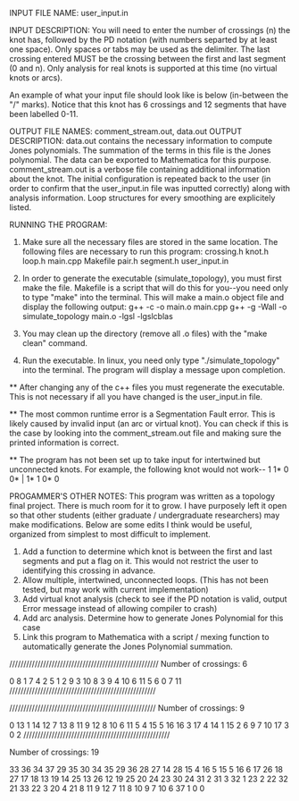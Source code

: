 INPUT FILE NAME: user_input.in

INPUT DESCRIPTION: 
You will need to enter the number of crossings (n) the knot has, followed by the PD notation (with numbers separted by at least one space). Only spaces or tabs may be used as the delimiter. The last crossing entered MUST be the crossing between the first and last segment (0 and n). Only analysis for real knots is supported at this time (no virtual knots or arcs). 

An example of what your input file should look like is below (in-between the "/" marks). Notice that this knot has 6 crossings and 12 segments that have been labelled 0-11. 

OUTPUT FILE NAMES: comment_stream.out, data.out
OUTPUT DESCRIPTION: data.out contains the necessary information to compute Jones polynomials. The summation of the terms in this file is the Jones polynomial. The data can be exported to Mathematica for this purpose.
comment_stream.out is a verbose file containing additional information about the knot. The initial configuration is repeated back to the user (in order to confirm that the user_input.in file was inputted correctly) along with analysis information. Loop structures for every smoothing are explicitely listed.

RUNNING THE PROGRAM:
1) Make sure all the necessary files are stored in the same location. The following files are necessary to run this program:
crossing.h
knot.h
loop.h
main.cpp
Makefile
pair.h
segment.h
user_input.in

2) In order to generate the executable (simulate_topology), you must first make the file. Makefile is a script that will do this for you--you need only to type "make" into the terminal. This will make a main.o object file and display the following output:
g++	-c -o main.o main.cpp
g++ -g -Wall -o simulate_topology main.o   -lgsl -lgslcblas

3) You may clean up the directory (remove all .o files) with the "make clean" command.

4) Run the executable. In linux, you need only type "./simulate_topology" into the terminal. The program will display a message upon completion. 

** After changing any of the c++ files you must regenerate the executable. This is not necessary if all you have changed is the user_input.in file.

** The most common runtime error is a Segmentation Fault error. This is likely caused by invalid input (an arc or virtual knot). You can check if this is the case by looking into the comment_stream.out file and making sure the printed information is correct.

** The program has not been set up to take input for intertwined but unconnected knots. For example, the following knot would not work--
1 1* 0 0* | 1* 1 0* 0

PROGAMMER'S OTHER NOTES:
This program was written as a topology final project. There is much room for it to grow. I have purposely left it open so that other students (either graduate / undergraduate researchers) may make modifications. Below are some edits I think would be useful, organized from simplest to most difficult to implement.
1) Add a function to determine which knot is between the first and last segments and put a flag on it. This would not restrict the user to identifying this crossing in advance.
2) Allow multiple, intertwined, unconnected loops. (This has not been tested, but may work with current implementation)
3) Add virtual knot analysis (check to see if the PD notation is valid, output Error message instead of allowing compiler to crash)
4) Add arc analysis. Determine how to generate Jones Polynomial for this case
5) Link this program to Mathematica with a script / mexing function to automatically generate the Jones Polynomial summation.


/////////////////////////////////////////////////////
Number of crossings: 6

0 	8 	1 	7
4	2	5	1
2	9	3	10
8	3	9	4
10	6	11	5
6	0	7	11
////////////////////////////////////////////////////

////////////////////////////////////////////////////
Number of crossings: 9

0	13	1	14
12	7	13	8
11	9	12	8
10	6	11	5
4	15	5	16
16	3	17	4
14	1	15	2
6	9	7	10
17	3	0	2
////////////////////////////////////////////////////

Number of crossings: 19

33	36	34	37
29	35	30	34
35	29	36	28
27	14	28	15
4	16	5	15
5	16	6	17
26	18	27	17
18	13	19	14
25	13	26	12
19	25	20	24
23	30	24	31
2	31	3	32
1	23	2	22
32	21	33	22
3	20	4	21
8	11	9	12
7	11	8	10
9	7	10	6
37	1	0	0


	

